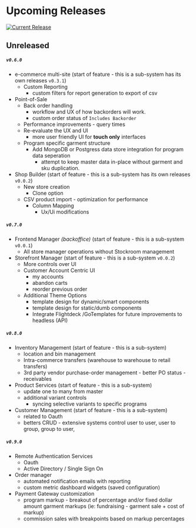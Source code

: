 # Upcoming Releases
[![Current Release](https://img.shields.io/github/release/epluno/changelog.svg?style=for-the-badge&logo=github&logoColor=white&colorA=101119&colorB=00b586)](https://github.com/epluno/changelog/releases/latest)



## Unreleased

##### `v0.6.0`

* e-commerce multi-site (start of feature - this is a sub-system has its own releases `v0.3.1`)
  - Custom Reporting
    - custom filters for report generation to export of csv
* Point-of-Sale
  - Back order handling
    - workflow and UX of how backorders will work.
    - custom order status of `Includes Backorder`
  - Performance improvements - query times
  - Re-evaluate the UX and UI
    - more user friendly UI for **touch only** interfaces
  - Program specific garment structure
    - Add MongoDB or Postgress data store integration for program data seperation
      - attempt to keep master data in-place without garment and sku duplication.
* Shop Builder (start of feature - this is a sub-system has its own releases  `v0.0.2`)
  * New store creation
    - Clone option
  * CSV product import - optimization for performance
    - Column Mapping
      - Ux/Ui modifications

##### `v0.7.0`

* Frontend Manager _(backoffice)_ (start of feature - this is a sub-system `v0.0.1`)
  * All store manager operations  without Stockroom management
* Storefront Manager (start of feature - this is a sub-system `v0.0.2`)
  * More controls over UI
  * Customer Account Centric UI
    * my accounts
    * abandon carts
    * reorder previous order
  * Additional Theme Options
    * template design for dynamic/smart components
    * template design for static/dumb components
    * Integrate Flightdeck /GoTemplates for future improvements to headless (API)

##### `v0.8.0`

* Inventory Management (start of feature - this is a sub-system)
  * location and bin management 
  * Intra-commerce transfers (warehouse to warehouse to retail transfers)
  * 3rd party vendor purchase-order management - better PO status - receivables 
* Product Services (start of feature - this is a sub-system)
  * update one to many from master
  * additional variant controls 
    * syncing selective variants to specific programs
* Customer Management (start of feature - this is a sub-system)
  * related to Oauth
  * betters CRUD - extensive systems control user to user, user to group, group to user, 

##### `v0.9.0`

* Remote Authentication Services
  * Oauth 
  * Active Directory / Single Sign On
* Order manager
  * automated notification emails with reporting 
  * custom metric dashboard widgets (saved configuration)
* Payment Gateway customization
  * program markup - breakout of percentage and/or fixed dollar amount garment markups (ie: fundraising - garment sale + cost of markup)
  * commission sales with breakpoints based on markup percentages

